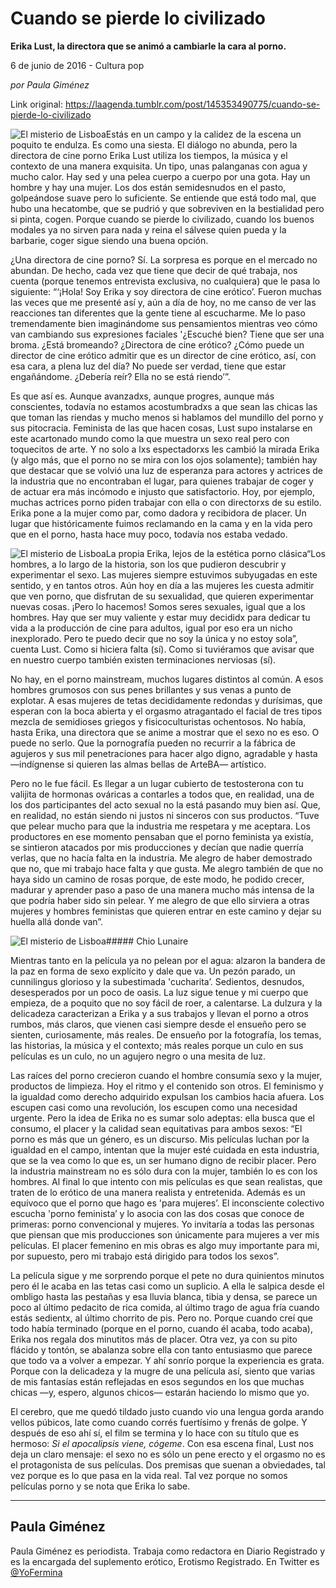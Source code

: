 # Cuando se pierde lo civilizado

**Erika Lust, la directora que se animó a cambiarle la cara al porno.**

6 de junio de 2016 - Cultura pop

_por Paula Giménez_

Link original: https://laagenda.tumblr.com/post/145353490775/cuando-se-pierde-lo-civilizado

![El misterio de Lisboa](https://64.media.tumblr.com/7c75821105de8c49b93faac18cd9ef83/tumblr_inline_pk0qrlW1Ot1t6q87u_500.jpg)Estás en un campo y la calidez de la escena un poquito te endulza. Es como una siesta. El diálogo no abunda, pero la directora de cine porno Erika Lust utiliza los tiempos, la música y el contexto de una manera exquisita. Un tipo, unas palanganas con agua y mucho calor. Hay sed y una pelea cuerpo a cuerpo por una gota. Hay un hombre y hay una mujer. Los dos están semidesnudos en el pasto, golpeándose suave pero lo suficiente. Se entiende que está todo mal, que hubo una hecatombe, que se pudrió y que sobreviven en la bestialidad pero si pinta, cogen. Porque cuando se pierde lo civilizado, cuando los buenos modales ya no sirven para nada y reina el sálvese quien pueda y la barbarie, coger sigue siendo una buena opción. 
 

¿Una directora de cine porno? Sí. La sorpresa es porque en el mercado no abundan. De hecho, cada vez que tiene que decir de qué trabaja, nos cuenta (porque tenemos entrevista exclusiva, no cualquiera) que le pasa lo siguiente: “‘¡Hola! Soy Erika y soy directora de cine erótico’. Fueron muchas las veces que me presenté así y, aún a día de hoy, no me canso de ver las reacciones tan diferentes que la gente tiene al escucharme. Me lo paso tremendamente bien imaginándome sus pensamientos mientras veo cómo van cambiando sus expresiones faciales '¿Escuché bien? Tiene que ser una broma. ¿Está bromeando? ¿Directora de cine erótico? ¿Cómo puede un director de cine erótico admitir que es un director de cine erótico, así, con esa cara, a plena luz del día? No puede ser verdad, tiene que estar engañándome. ¿Debería reír? Ella no se está riendo’”. 


Es que así es. Aunque avanzadxs, aunque progres, aunque más conscientes, todavía no estamos acostumbradxs a que sean las chicas las que toman las riendas y mucho menos si hablamos del mundillo del porno y sus pitocracia. Feminista de las que hacen cosas, Lust supo instalarse en este acartonado mundo como la que muestra un sexo real pero con toquecitos de arte. Y no solo a lxs espectadorxs les cambió la mirada Erika (y algo más, que el porno no se mira con los ojos solamente); también hay que destacar que se volvió una luz de esperanza para actores y actrices de la industria que no encontraban el lugar, para quienes trabajar de coger y de actuar era más incómodo e injusto que satisfactorio. Hoy, por ejemplo, muchas actrices porno piden trabajar con ella o con directorxs de su estilo. Erika pone a la mujer como par, como dadora y recibidora de placer. Un lugar que históricamente fuimos reclamando en la cama y en la vida pero que en el porno, hasta hace muy poco, todavía nos estaba vedado. 
 

![El misterio de Lisboa](https://64.media.tumblr.com/7c75821105de8c49b93faac18cd9ef83/tumblr_inline_pk0qrlW1Ot1t6q87u_500.jpg)La propia Erika, lejos de la estética porno clásica“Los hombres, a lo largo de la historia, son los que pudieron descubrir y experimentar el sexo. Las mujeres siempre estuvimos subyugadas en este sentido, y en tantos otros. Aún hoy en día a las mujeres les cuesta admitir que ven porno, que disfrutan de su sexualidad, que quieren experimentar nuevas cosas. ¡Pero lo hacemos! Somos seres sexuales, igual que a los hombres. Hay que ser muy valiente y estar muy decididx para dedicar tu vida a la producción de cine para adultos, igual por eso era un nicho inexplorado. Pero te puedo decir que no soy la única y no estoy sola”, cuenta Lust. Como si hiciera falta (sí). Como si tuviéramos que avisar que en nuestro cuerpo también existen terminaciones nerviosas (sí). 


No hay, en el porno mainstream, muchos lugares distintos al común. A esos hombres grumosos con sus penes brillantes y sus venas a punto de explotar. A esas mujeres de tetas decididamente redondas y durísimas, que esperan con la boca abierta y el orgasmo atragantado el facial de tres tipos mezcla de semidioses griegos y fisicoculturistas ochentosos. No había, hasta Erika, una directora que se anime a mostrar que el sexo no es eso. O puede no serlo. Que la pornografía pueden no recurrir a la fábrica de agujeros y sus mil penetraciones para hacer algo digno, agradable y hasta —indígnense si quieren las almas bellas de ArteBA— artístico. 


Pero no le fue fácil. Es llegar a un lugar cubierto de testosterona con tu valijita de hormonas ováricas a contarles a todos que, en realidad, una de los dos participantes del acto sexual no la está pasando muy bien así. Que, en realidad, no están siendo ni justos ni sinceros con sus productos. “Tuve que pelear mucho para que la industria me respetara y me aceptara. Los productores en ese momento pensaban que el porno feminista ya existía, se sintieron atacados por mis producciones y decían que nadie querría verlas, que no hacía falta en la industria. Me alegro de haber demostrado que no, que mi trabajo hace falta y que gusta. Me alegro también de que no haya sido un camino de rosas porque, de este modo, he podido crecer, madurar y aprender paso a paso de una manera mucho más intensa de la que podría haber sido sin pelear. Y me alegro de que ello sirviera a otras mujeres y hombres feministas que quieren entrar en este camino y dejar su huella allá donde van”.


![El misterio de Lisboa](https://64.media.tumblr.com/d95be1674769f3ae76138efcc37a0427/tumblr_inline_pk0qrm3DAp1t6q87u_500.jpg)##### Chio Lunaire

Mientras tanto en la película ya no pelean por el agua: alzaron la bandera de la paz en forma de sexo explícito y dale que va. Un pezón parado, un cunnilingus glorioso y la subestimada 'cucharita’. Sedientos, desnudos, desesperados por un poco de oasis. La luz sigue tenue y mi cuerpo que empieza, de a poquito que no soy fácil de roer, a calentarse. La dulzura y la delicadeza caracterizan a Erika y a sus trabajos y llevan el porno a otros rumbos, más claros, que vienen casi siempre desde el ensueño pero se sienten, curiosamente, más reales. De ensueño por la fotografía, los temas, las historias, la música y el contexto; más reales porque un culo en sus películas es un culo, no un agujero negro o una mesita de luz. 


Las raíces del porno crecieron cuando el hombre consumía sexo y la mujer, productos de limpieza. Hoy el ritmo y el contenido son otros. El feminismo y la igualdad como derecho adquirido expulsan los cambios hacia afuera. Los escupen casi como una revolución, los escupen como una necesidad urgente. Pero la idea de Erika no es sumar solo adeptas: ella busca que el consumo, el placer y la calidad sean equitativas para ambos sexos: “El porno es más que un género, es un discurso. Mis películas luchan por la igualdad en el campo, intentan que la mujer esté cuidada en esta industria, que se la vea como lo que es, un ser humano digno de recibir placer. Pero la industria mainstream no es sólo dura con la mujer, también lo es con los hombres. Al final lo que intento con mis películas es que sean realistas, que traten de lo erótico de una manera realista y entretenida. Además es un equívoco que el porno que hago es 'para mujeres’. El inconsciente colectivo escucha 'porno feminista’ y lo asocia con las dos cosas que conoce de primeras: porno convencional y mujeres. Yo invitaría a todas las personas que piensan que mis producciones son únicamente para mujeres a ver mis películas. El placer femenino en mis obras es algo muy importante para mi, por supuesto, pero mi trabajo está dirigido para todos los sexos”. 


La película sigue y me sorprendo porque el pete no dura quinientos minutos pero él le acaba en las tetas casi como un suplicio. A ella le salpica desde el ombligo hasta las pestañas y esa lluvia blanca, tibia y densa, se parece un poco al último pedacito de rica comida, al último trago de agua fría cuando estás sedientx, al último chorrito de pis. Pero no. Porque cuando creí que todo había terminado (porque en el porno, cuando él acaba, todo acaba), Erika nos regala dos minutitos más de placer. Otra vez, ya con su pito flácido y tontón, se abalanza sobre ella con tanto entusiasmo que parece que todo va a volver a empezar. Y ahí sonrío porque la experiencia es grata. Porque con la delicadeza y la mugre de una película así, siento que varias de mis fantasías están reflejadas en esos segundos en los que muchas chicas —y, espero, algunos chicos— estarán haciendo lo mismo que yo.


El cerebro, que me quedó tildado justo cuando vio una lengua gorda arando vellos púbicos, late como cuando corrés fuertísimo y frenás de golpe. Y después de eso ahí sí, el film se termina y lo hace con su título que es hermoso: *Si el apocalipsis viene, cógeme*. Con esa escena final, Lust nos deja un claro mensaje: el sexo no es sólo un pene erecto y el orgasmo no es el protagonista de sus películas. Dos premisas que suenan a obviedades, tal vez porque es lo que pasa en la vida real. Tal vez porque no somos películas porno y se nota que Erika lo sabe. 




---

 Paula Giménez
--------------

 Paula Giménez es periodista. Trabaja como redactora en Diario Registrado y es la encargada del suplemento erótico, Erotismo Registrado. En Twitter es [@YoFermina](http://www.twitter.com/YoFermina)

